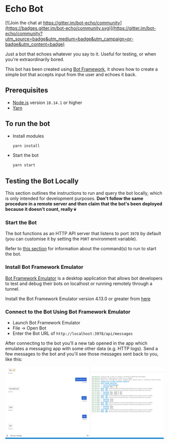 # Echo Bot

[![Join the chat at
https://gitter.im/bot-echo/community](https://badges.gitter.im/bot-echo/community.svg)](https://gitter.im/bot-echo/community?utm_source=badge&utm_medium=badge&utm_campaign=pr-badge&utm_content=badge)

Just a bot that echoes whatever you say to it. Useful for testing, or when
you're extraordinarily bored.

This bot has been created using [Bot Framework](https://dev.botframework.com),
it shows how to create a simple bot that accepts input from the user and echoes
it back.

## Prerequisites

- [Node.js](https://nodejs.org) version `10.14.1` or higher
- [Yarn](https://yarnpkg.com/)

## To run the bot

- Install modules

    ```bash
    yarn install
    ```

- Start the bot

    ```bash
    yarn start
    ```

## Testing the Bot Locally

This section outlines the instructions to run and query the bot locally, which
is only intended for development purposes. **Don't follow the same procedure in
a remote server and then claim that the bot's been deployed because it doesn't
count, really 💀**

### Start the Bot

The bot functions as an HTTP API server that listens to port `3978` by default
(you can customise it by setting the `PORT` environment variable).

Refer to [this section](#to-run-the-bot) for information about the command(s) to
run to start the bot.

### Install Bot Framework Emulator

[Bot Framework Emulator](https://github.com/microsoft/botframework-emulator) is
a desktop application that allows bot developers to test and debug their bots on
localhost or running remotely through a tunnel.

Install the Bot Framework Emulator version 4.13.0 or greater from
[here](https://github.com/Microsoft/BotFramework-Emulator/releases)

### Connect to the Bot Using Bot Framework Emulator

- Launch Bot Framework Emulator
- File -> Open Bot
- Enter the Bot URL of `http://localhost:3978/api/messages`

After connecting to the bot you'll a new tab opened in the app which emulates a
messaging app with some other data (e.g. HTTP logs). Send a few messages to the
bot and you'll see those messages sent back to you, like this:

![Local Testing](docs/img/local-testing.png)
